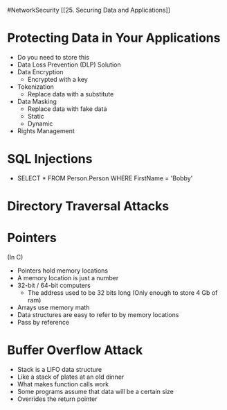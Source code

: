 #NetworkSecurity [[25. Securing Data and Applications]]
# Protecting Data in Your Applications
- Do you need to store this 
- Data Loss Prevention (DLP) Solution
- Data Encryption
	- Encrypted with a key
- Tokenization
	- Replace data with a substitute
- Data Masking
	- Replace data with fake data
	- Static 
	- Dynamic
- Rights Management

# SQL Injections
- SELECT * FROM Person.Person WHERE FirstName = 'Bobby'

# Directory Traversal Attacks

# Pointers
(In C)
- Pointers hold memory locations
- A memory location is just a number
- 32-bit / 64-bit computers
	- The address used to be 32 bits long (Only enough to store 4 Gb of ram)
- Arrays use memory math
- Data structures are easy to refer to by memory locations
- Pass by reference

# Buffer Overflow Attack
- Stack is a LIFO data structure
- Like a stack of plates at an old dinner
- What makes function calls work
- Some programs assume that data will be a certain size
- Overrides the return pointer